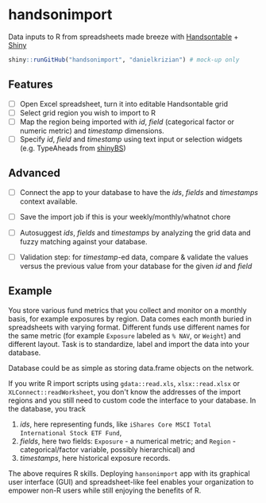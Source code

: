 handsonimport
=============

Data inputs to R from spreadsheets made breeze with 
[Handsontable](http://handsontable.com/) + [Shiny](http://shiny.rstudio.com/)

```R
shiny::runGitHub("handsonimport", "danielkrizian") # mock-up only
```

Features
--------
- [ ] Open Excel spreadsheet, turn it into editable Handsontable grid
- [ ] Select grid region you wish to import to R
- [ ] Map the region being imported with _id_, _field_ (categorical factor or 
numeric metric) and _timestamp_ dimensions.
- [ ] Specify _id_, _field_ and _timestamp_ using text input or selection widgets
(e.g. TypeAheads from [shinyBS](http://spark.rstudio.com/johnharrison/shinyBS-Demo))

Advanced
--------

- [ ] Connect the app to your database to have the _ids_, _fields_ and _timestamps_ context available.
- [ ] Save the import job if this is your weekly/monthly/whatnot chore
- [ ] Autosuggest _ids_, _fields_ and _timestamps_ by analyzing the grid data 
and fuzzy matching against your database.
- [ ] Validation step: for _timestamp_-ed data, compare & validate the values 
versus the previous value from your database for the given _id_ and _field_


Example
-------

You store various fund metrics that you collect and monitor on a monthly basis, 
for example exposures by region. Data comes each month buried in spreadsheets 
with varying format. Different funds use different names for the same metric 
(for example `Exposure` labeled as `% NAV`, or `Weight`) and different layout. 
Task is to standardize, label and import the data into your database. 

Database could be as simple as storing data.frame objects on the network.

If you write R import scripts using  `gdata::read.xls`, `xlsx::read.xlsx` or 
`XLConnect::readWorksheet`, you don't know the addresses of the import regions 
and you still need to custom code the interface to your database.
In the database, you track 
1. _ids_, here representing funds, like `iShares Core MSCI Total International Stock ETF Fund`, 
2. _fields_, here two fields: `Exposure` - a numerical metric; and `Region` - 
categorical/factor variable, possibly hierarchical) and
3. _timestamps_, here historical exposure records.

The above requires R skills. Deploying `hansonimport` app with its graphical user interface (GUI) and spreadsheet-like feel enables your organization to empower non-R users while still enjoying the benefits of R.
